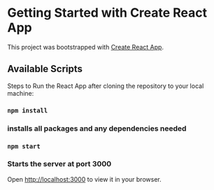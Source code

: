 # Getting Started with Create React App

This project was bootstrapped with [Create React App](https://github.com/facebook/create-react-app).

## Available Scripts

Steps to Run the React App after cloning the repository to your local machine:

### `npm install` 
### installs all packages and any dependencies needed

### `npm start`
### Starts the server at port 3000

Open [http://localhost:3000](http://localhost:3000) to view it in your browser.




